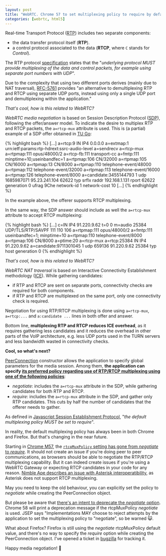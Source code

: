 ```yaml
---
layout: post
title: "WebRTC. Chrome 57 to set multiplexing policy to require by default"
categories: [webrtc, html5]
---
```


Real-time Transport Protocol ([RTP](https://tools.ietf.org/html/rfc3550))
includes two separate components:

- the data transfer protocol itself (**RTP**).
- a control protocol associated to the data (**RTCP**, where `C` stands for *Control*).

The RTP protocol [specification](https://tools.ietf.org/html/rfc3550) states that
the "*underlying protocol MUST provide multiplexing of the data and control packets,
for example using separate port numbers with UDP*".

Due to the complexity that using two different ports derives
(mainly due to NAT traversal), [RFC-5761](https://tools.ietf.org/html/rfc5761)
provides "an alternative to demultiplexing RTP and RTCP using separate UDP ports,
instead using only a single UDP port and demultiplexing within the application."

*That's cool, how is this related to WebRTC?*

*WebRTC media negotiation* is based on Session Description Protocol
 ([SDP](https://tools.ietf.org/html/rfc4566)),
following the offer/answer model. To indicate the desire to multiplex RTP and RTCP packets,
the `a=rtcp-mux` attribute is used. This is (a partial) example of a SDP offer obtained in
[TU Go](https://go.tu.com):

{% highlight bash %}
[...]
a=rtcp:9 IN IP4 0.0.0.0
a=extmap:1 urn:ietf:params:rtp-hdrext:ssrc-audio-level
a=sendrecv
a=rtcp-mux
a=rtpmap:111 opus/48000/2
a=rtcp-fb:111 transport-cc
a=fmtp:111 minptime=10;useinbandfec=1
a=rtpmap:106 CN/32000
a=rtpmap:105 CN/16000
a=rtpmap:13 CN/8000
a=rtpmap:110 telephone-event/48000
a=rtpmap:112 telephone-event/32000
a=rtpmap:113 telephone-event/16000
a=rtpmap:126 telephone-event/8000
a=candidate:3455144793 1 udp 1685987071 95.23.241.104 62622 typ srflx raddr 192.168.1.131 rport 62622 generation 0 ufrag 9Che network-id 1 network-cost 10
[...]
{% endhighlight %}

In the example above, the offerer supports RTCP multiplexing.

In the same way, the SDP answer should include as well the `a=rtcp-mux` attribute to accept
RTCP multiplexing:

{% highlight bash %}
[...]
c=IN IP4 91.220.9.62
t=0 0
m=audio 25384 UDP/TLS/RTP/SAVPF 111 110 106
a=rtpmap:111 opus/48000/2
a=fmtp:111 useinbandfec=1; minptime=10
a=rtpmap:110 telephone-event/8000
a=rtpmap:106 CN/8000
a=ptime:20
a=rtcp-mux
a=rtcp:25384 IN IP4 91.220.9.62
a=candidate:9711301045 1 udp 659136 91.220.9.62 25384 typ host generation 0
{% endhighlight %}

*That's cool, how is this related to WebRTC?*

*WebRTC NAT traversal* is based on Interactive Connectivity Establishment methodology
([ICE](https://tools.ietf.org/html/rfc5245)). While gathering candidates:

- if RTP and RTCP are sent on separate ports, connectivity checks are required for
both components.
- if RTP and RTCP are multiplexed on the same port, only one connectivity check is required.

Negotiation for using RTP/RTCP multiplexing is done using `a=rtcp-mux`, `a=rtcp:...` and
`a:candidate ...` lines in both offer and answer.

Bottom line, **multiplexing RTP and RTCP reduces ICE overhead**, as it requires gathering less
candidates and it reduces the overhead in other parts of the VoIP architecture, e.g. less UDP
ports used in the TURN servers and less bandwidth wasted in connectivity checks.

**Cool, so what's next?**

[PeerConnection](XYZ) constructor allows the application to specify global parameters for
the media session. Among them, **the application can specify [its preferred policy
regarding use of RTP/RTCP multiplexing using one of the following policies](https://tools.ietf.org/html/draft-ietf-rtcweb-jsep-17#section-4.1.1)**:

- *negotiate*: includes the `a=rtcp-mux` attribute in the SDP, while gathering candidates
for both RTP and RTCP.
- *require*: includes the `a=rtcp-mux` attribute in the SDP, and gather only RTP candidates.
This cuts by half the number of candidates that the offerer needs to gather.

As defined in [Javascript Session Establishment Protocol](https://tools.ietf.org/html/draft-ietf-rtcweb-jsep-17),
"*the default multiplexing policy MUST be set to require*".

In reality, the default multiplexing policy has always been *<negotiate>* in both Chrome and Firefox. But that's changing in the near future.

Starting in [Chrome M57](https://groups.google.com/forum/#!topic/discuss-webrtc/eM57DEy89MY),
the [`rtcpMuxPolicy` setting has gone from *negotiate* to *require*](https://bugs.chromium.org/p/webrtc/issues/detail?id=6030).
It should not create an issue if you're doing peer to peer communications,
as browsers should be able to negotiate the RTP/RTCP multiplexing capability.
But it can indeed create issues if you're using a WebRTC Gateway or expecting
RTCP candidates in your code for any reason. [Nimble Ape describes an issue with Asterisk
interoperatibility](https://medium.com/@nimbleape/webrtc-asterisk-and-chrome-57-a706fde33780#.iqiz2tmgx),
as Asterisk does not support RTCP multiplexing.

May you need to keep the old behaviour, you can explicitly set the policy to *negotiate* while
creating the PeerConnection object.

But please be aware that [there's an intent to deprecate the *negotiate*
option](https://groups.google.com/a/chromium.org/forum/#!msg/blink-dev/OP2SGSWF5lo/v7GOaWt_CQAJ).
Chrome 58 will print a deprecation message if the rtcpMuxPolicy *negotiate* is used. JSEP
says "Implementations MAY choose to reject attempts by the application to set the multiplexing
policy to "negotiate", so be warned :smiley_cat:.

What about Firefox? Firefox is still using the *negotiate* rtcpMuxPolicy default value,
and there's no way to specify the *require* option while creating the PeerConnection object.
I've opened a ticket in [bugzilla](https://bugzilla.mozilla.org/show_bug.cgi?id=1339203)
for tracking it.

Happy media negotiation! :tiger:
